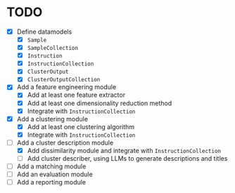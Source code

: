 # TODO

- [X] Define datamodels
  - [X] `Sample`
  - [X] `SampleCollection`
  - [X] `Instruction`
  - [X] `InstructionCollection`
  - [X] `ClusterOutput`
  - [X] `ClusterOutputCollection`
- [X] Add a feature engineering module
  - [X] Add at least one feature extractor
  - [X] Add at least one dimensionality reduction method
  - [X] Integrate with `InstructionCollection`
- [X] Add a clustering module
  - [X] Add at least one clustering algorithm
  - [X] Integrate with `InstructionCollection`
- [ ] Add a cluster description module
  - [X] Add dissimilarity module and integrate with `InstructionCollection`
  - [ ] Add cluster describer, using LLMs to generate descriptions and titles
- [ ] Add a matching module
- [ ] Add an evaluation module
- [ ] Add a reporting module

